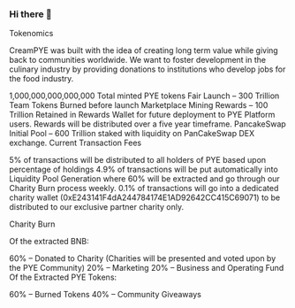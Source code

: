 ### Hi there 👋

Tokenomics

CreamPYE was built with the idea of creating long term value while giving back to communities worldwide. We want to foster development in the culinary industry by providing donations to institutions who develop jobs for the food industry.

1,000,000,000,000,000 Total minted PYE tokens
Fair Launch – 300 Trillion Team Tokens Burned before launch
Marketplace Mining Rewards – 100 Trillion Retained in Rewards Wallet for future deployment to PYE Platform users. Rewards will be distributed over a five year timeframe.
PancakeSwap Initial Pool – 600 Trillion staked with liquidity on PanCakeSwap DEX exchange.
Current Transaction Fees

5% of transactions will be distributed to all holders of PYE based upon percentage of holdings
4.9% of transactions will be put automatically into Liquidity Pool Generation where 60% will be extracted and go through our Charity Burn process weekly.
0.1% of transactions will go into a dedicated charity wallet (0xE243141F4dA244784174E1AD92642CC415C69071) to be distributed to our exclusive partner charity only.


Charity Burn

Of the extracted BNB:

60% – Donated to Charity (Charities will be presented and voted upon by the PYE Community)
20% – Marketing
20% – Business and Operating Fund
Of the Extracted PYE Tokens:

60% – Burned Tokens
40% – Community Giveaways
